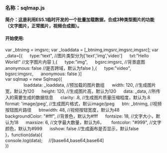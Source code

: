 <h3>名称：sqlmap.js</h3>

<b>简介：这是利用ES5.1临时开发的一个批量加载数据，合成3种类型图片的功能（文字图片，正常图片，视频合成图）。</b>
</br>

<h4>开始使用:</h4>
var _btnimg = imgsrc;
var _loaddata = [_btnimg,imgsrc,imgsrc,imgsrc];
var _data=[{
&nbsp;&nbsp;&nbsp;&nbsp; 		type:"text",          //图片类型分为['text','img','video']
&nbsp;&nbsp;&nbsp;&nbsp; 		txt:"Hello World!"    //文字图片内容
},{
&nbsp;&nbsp;&nbsp;&nbsp; 		type:"img",
&nbsp;&nbsp;&nbsp;&nbsp; 		bgsrc:imgsrc,         //背景底图
&nbsp;&nbsp;&nbsp;&nbsp; 		anonymous: false      //是否跨域，默认为false
},{
&nbsp;&nbsp;&nbsp;&nbsp; 		type:"video",
&nbsp;&nbsp;&nbsp;&nbsp; 		bgsrc:imgsrc,
&nbsp;&nbsp;&nbsp;&nbsp; 		anonymous: false
}]
</br>
var sqlmap = new Sqlmap({
</br>
    &nbsp;&nbsp;&nbsp;&nbsp; 		
    &nbsp;&nbsp;&nbsp;&nbsp; 		
    &nbsp;&nbsp;&nbsp;&nbsp; 		loaddata: _loaddata,   //预加载的图片数组
		&nbsp;&nbsp;&nbsp;&nbsp; 		width: 120,    //生成图片宽，默认为120
		&nbsp;&nbsp;&nbsp;&nbsp; 		height: 120,   //生成图片高，默认为120
		&nbsp;&nbsp;&nbsp;&nbsp; 		data: _data,      //所传入的需要生成的数据信息
		&nbsp;&nbsp;&nbsp;&nbsp; 		clarity: .8,      //生成图片质量压缩程度，默认为.8
		&nbsp;&nbsp;&nbsp;&nbsp; 		format: 'image/jpeg',   //生成图片格式，默认image/jpeg
		&nbsp;&nbsp;&nbsp;&nbsp; 		btn: _btnimg,           //视频按钮图片路径
		&nbsp;&nbsp;&nbsp;&nbsp; 		btnwidth: 48,           //视频按钮宽度，默认为48
		&nbsp;&nbsp;&nbsp;&nbsp; 		backgroundColor: "#fff",  //背景色，默认为#fff
		&nbsp;&nbsp;&nbsp;&nbsp; 		fontsize: 18,           //文字大小，默认为18
		&nbsp;&nbsp;&nbsp;&nbsp; 		maxsize: 6,             //文字最大数量，默认为6，
		&nbsp;&nbsp;&nbsp;&nbsp; 		fontcolor: "#999",      //文字颜色，默认为#999
		&nbsp;&nbsp;&nbsp;&nbsp; 		isshow: false          //生成画布是否显示，默认false
</br>     
}，function(data){
</br>
console.log(data); &nbsp;&nbsp;&nbsp;&nbsp;//[base64,base64,base64]
</br>
})
</br>
